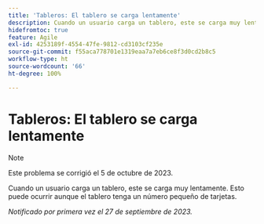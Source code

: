 ```yaml
---
title: 'Tableros: El tablero se carga lentamente'
description: Cuando un usuario carga un tablero, este se carga muy lentamente. Esto puede ocurrir aunque el tablero tenga un número pequeño de tarjetas.
hidefromtoc: true
feature: Agile
exl-id: 4253189f-4554-47fe-9812-cd3103cf235e
source-git-commit: f55aca778701e1319eaa7a7eb6ce8f3d0cd2b8c5
workflow-type: ht
source-wordcount: '66'
ht-degree: 100%

---
```


# Tableros: El tablero se carga lentamente

>[!NOTE]
>
>Este problema se corrigió el 5 de octubre de 2023.

Cuando un usuario carga un tablero, este se carga muy lentamente. Esto puede ocurrir aunque el tablero tenga un número pequeño de tarjetas.

_Notificado por primera vez el 27 de septiembre de 2023._
